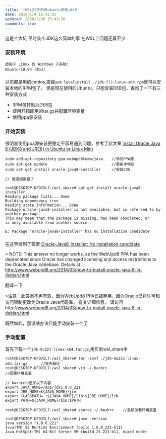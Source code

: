 ```yaml
---
title: '[WSL2]子系统ubuntu安装jdk8'
date: 2019/1/4 15:42:01
updated: 2020/2/20 15:41:36
comments: true
---
```


这是个大坑 平时装个JDK这么简单的事 在WSL上问题还真不少
<!--more-->

### 安装环境
```
适用于 Linux 的 Windows 子系统:
Ubuntu-18.04 (默认)
```



### 

以前都是用的centos,直接`yum localinstall ./jdk-???-linux-x64.rpm`就可以安装本地的RPM包了。 
但是现在使用的Ubuntu，只能安装DEB包，查询了一下有三种安装方式：

- RPM包转制为DEB包
- 使用开箱即用的tar.gz并配置环境变量
- 使用ppa源安装
 
### 开始安装

很明显使用ppa源安装更稳定不容易遇到问题，参考了此文章 
[Install Oracle Java 8 (JDK8 and JRE8) in Ubuntu or Linux Mint](http://www.webupd8.org/2012/09/install-oracle-java-8-in-ubuntu-via-ppa.html)

```
sudo add-apt-repository ppa:webupd8team/java    //添加PPA源
sudo apt-get update                             //更新本地包
sudo apt-get install oracle-java8-installer     //安装JDK

// 很遗憾报错了

root@DESKTOP-UFOJIL7:/wsl_share# apt-get install oracle-java8-installer
Reading package lists... Done
Building dependency tree
Reading state information... Done
Package oracle-java8-installer is not available, but is referred to by another package.
This may mean that the package is missing, has been obsoleted, or
is only available from another source

E: Package 'oracle-java8-installer' has no installation candidate
```

### 

在这里找到了答案
[Oracle-Java8-Installer: No installation candidate](https://askubuntu.com/questions/790671/oracle-java8-installer-no-installation-candidate)

&gt; NOTE: This answer no longer works, as the WebUpd8 PPA has been deprecated since Oracle has changed licensing and access restrictions to the Oracle Java codebase. Details at http://www.webupd8.org/2014/03/how-to-install-oracle-java-8-in-debian.html

翻译一下

&gt;注意：此答案不再有效，因为WebUpd8 PPA已被弃用，因为Oracle已将许可和访问限制更改为Oracle Java代码库。 有关详细信息， 请访问http://www.webupd8.org/2014/03/how-to-install-oracle-java-8-in-debian.html

既然如此，那没啥办法只能手动安装一个了

### 手动配置

首先下载一个`jdk-8u221-linux-x64.tar.gz`,拷贝到wsl_share中

```
root@DESKTOP-UFOJIL7:/wsl_share# tar -zxvf ./jdk-8u221-linux-x64.tar.gz      //首先解压
root@DESKTOP-UFOJIL7:/wsl_share# vim ~/.bashrc                              //配置环境变量
```

```
// bashrc中追加以下内容
export JAVA_HOME=/app/jdk1.8.0_221
export JRE_HOME=${JAVA_HOME}/jre
export CLASSPATH=.:${JAVA_HOME}/lib:${JRE_HOME}/lib
export PATH=${JAVA_HOME}/bin:$PATH
```

```
root@DESKTOP-UFOJIL7:/wsl_share# source ~/.bashrc    //重新加载环境变量

root@DESKTOP-UFOJIL7:/wsl_share# java -version
java version "1.8.0_221"
Java(TM) SE Runtime Environment (build 1.8.0_221-b11)
Java HotSpot(TM) 64-Bit Server VM (build 25.221-b11, mixed mode)


```
